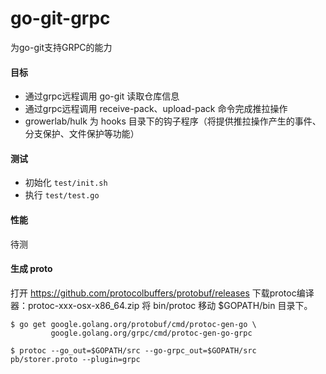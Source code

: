 # go-git-grpc

为go-git支持GRPC的能力


#### 目标

- 通过grpc远程调用 go-git 读取仓库信息
- 通过grpc远程调用 receive-pack、upload-pack 命令完成推拉操作
- growerlab/hulk 为 hooks 目录下的钩子程序（将提供推拉操作产生的事件、分支保护、文件保护等功能）

#### 测试

- 初始化 `test/init.sh`
- 执行 `test/test.go`

#### 性能

待测

#### 生成 proto

打开 https://github.com/protocolbuffers/protobuf/releases
下载protoc编译器：protoc-xxx-osx-x86_64.zip
将 bin/protoc 移动 $GOPATH/bin 目录下。

```
$ go get google.golang.org/protobuf/cmd/protoc-gen-go \
         google.golang.org/grpc/cmd/protoc-gen-go-grpc

$ protoc --go_out=$GOPATH/src --go-grpc_out=$GOPATH/src pb/storer.proto --plugin=grpc
```
